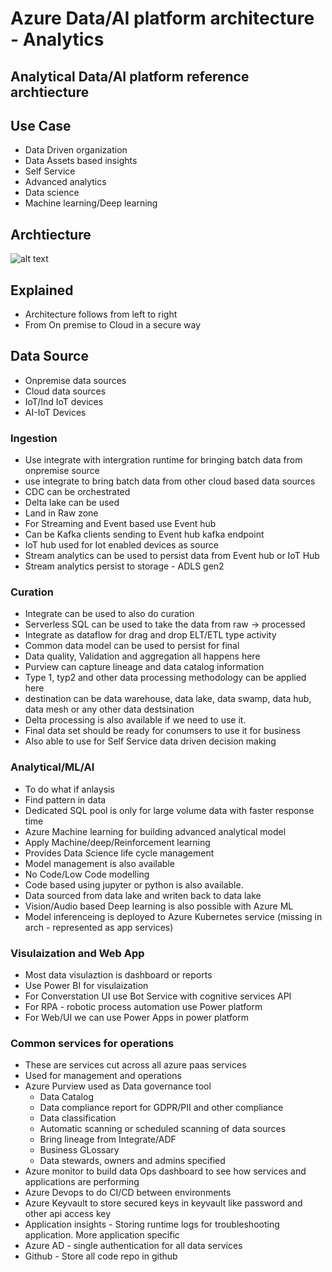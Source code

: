 # Azure Data/AI platform architecture - Analytics

## Analytical Data/AI platform reference archtiecture

## Use Case

- Data Driven organization
- Data Assets based insights
- Self Service
- Advanced analytics
- Data science
- Machine learning/Deep learning

## Archtiecture

![alt text](https://github.com/balakreshnan/Samples2021/blob/main/Architecture/images/AzureDataRefArch3.jpg "Service Health")

## Explained

- Architecture follows from left to right
- From On premise to Cloud in a secure way

## Data Source

- Onpremise data sources
- Cloud data sources
- IoT/Ind IoT devices
- AI-IoT Devices

### Ingestion

- Use integrate with intergration runtime for bringing batch data from onpremise source
- use integrate to bring batch data from other cloud based data sources
- CDC can be orchestrated
- Delta lake can be used
- Land in Raw zone
- For Streaming and Event based use Event hub
- Can be Kafka clients sending to Event hub kafka endpoint
- IoT hub used for Iot enabled devices as source
- Stream analytics can be used to persist data from Event hub or IoT Hub
- Stream analytics persist to storage - ADLS gen2

### Curation

- Integrate can be used to also do curation
- Serverless SQL can be used to take the data from raw -> processed
- Integrate as dataflow for drag and drop ELT/ETL type activity
- Common data model can be used to persist for final
- Data quality, Validation and aggregation all happens here
- Purview can capture lineage and data catalog information
- Type 1, typ2 and other data processing methodology can be applied here
- destination can be data warehouse, data lake, data swamp, data hub, data mesh or any other data destsination
- Delta processing is also available if we need to use it.
- Final data set should be ready for conumsers to use it for business
- Also able to use for Self Service data driven decision making

### Analytical/ML/AI

- To do what if anlaysis
- Find pattern in data
- Dedicated SQL pool is only for large volume data with faster response time
- Azure Machine learning for building advanced analytical model
- Apply Machine/deep/Reinforcement learning
- Provides Data Science life cycle management
- Model management is also available
- No Code/Low Code modelling
- Code based using jupyter or python is also available.
- Data sourced from data lake and writen back to data lake
- Vision/Audio based Deep learning is also possible with Azure ML
- Model inferenceing is deployed to Azure Kubernetes service (missing in arch - represented as app services)

### Visulaization and Web App

- Most data visulaztion is dashboard or reports
- Use Power BI for visulaization
- For Converstation UI use Bot Service with cognitive services API
- For RPA - robotic process automation use Power platform
- For Web/UI we can use Power Apps in power platform

### Common services for operations

- These are services cut across all azure paas services
- Used for management and operations
- Azure Purview used as Data governance tool
    - Data Catalog
    - Data compliance report for GDPR/PII and other compliance
    - Data classification
    - Automatic scanning or scheduled scanning of data sources
    - Bring lineage from Integrate/ADF
    - Business GLossary
    - Data stewards, owners and admins specified
- Azure monitor to build data Ops dashboard to see how services and applications are performing
- Azure Devops to do CI/CD between environments
- Azure Keyvault to store secured keys in keyvault like password and other api access key
- Application insights - Storing runtime logs for troubleshooting application. More application specific
- Azure AD - single authentication for all data services
- Github - Store all code repo in github